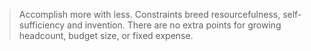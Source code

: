 >Accomplish more with less. Constraints breed resourcefulness, self-sufficiency and invention. There are no extra points for growing headcount, budget size, or fixed expense.